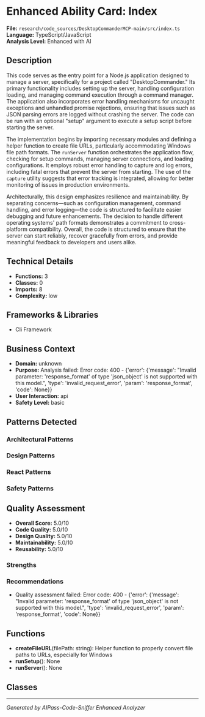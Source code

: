 # Enhanced Ability Card: Index

**File:** `research/code_sources/DesktopCommanderMCP-main/src/index.ts`  
**Language:** TypeScript/JavaScript  
**Analysis Level:** Enhanced with AI

## Description

This code serves as the entry point for a Node.js application designed to manage a server, specifically for a project called "DesktopCommander." Its primary functionality includes setting up the server, handling configuration loading, and managing command execution through a command manager. The application also incorporates error handling mechanisms for uncaught exceptions and unhandled promise rejections, ensuring that issues such as JSON parsing errors are logged without crashing the server. The code can be run with an optional "setup" argument to execute a setup script before starting the server.

The implementation begins by importing necessary modules and defining a helper function to create file URLs, particularly accommodating Windows file path formats. The `runServer` function orchestrates the application flow, checking for setup commands, managing server connections, and loading configurations. It employs robust error handling to capture and log errors, including fatal errors that prevent the server from starting. The use of the `capture` utility suggests that error tracking is integrated, allowing for better monitoring of issues in production environments.

Architecturally, this design emphasizes resilience and maintainability. By separating concerns—such as configuration management, command handling, and error logging—the code is structured to facilitate easier debugging and future enhancements. The decision to handle different operating systems' path formats demonstrates a commitment to cross-platform compatibility. Overall, the code is structured to ensure that the server can start reliably, recover gracefully from errors, and provide meaningful feedback to developers and users alike.

## Technical Details

- **Functions:** 3
- **Classes:** 0
- **Imports:** 8
- **Complexity:** low


## Frameworks & Libraries

- Cli Framework



## Business Context

- **Domain:** unknown
- **Purpose:** Analysis failed: Error code: 400 - {'error': {'message': "Invalid parameter: 'response_format' of type 'json_object' is not supported with this model.", 'type': 'invalid_request_error', 'param': 'response_format', 'code': None}}
- **User Interaction:** api
- **Safety Level:** basic



## Patterns Detected

### Architectural Patterns


### Design Patterns


### React Patterns


### Safety Patterns




## Quality Assessment

- **Overall Score:** 5.0/10
- **Code Quality:** 5.0/10
- **Design Quality:** 5.0/10
- **Maintainability:** 5.0/10
- **Reusability:** 5.0/10

### Strengths


### Recommendations
- Quality assessment failed: Error code: 400 - {'error': {'message': "Invalid parameter: 'response_format' of type 'json_object' is not supported with this model.", 'type': 'invalid_request_error', 'param': 'response_format', 'code': None}}


## Functions

- **createFileURL**(filePath: string): Helper function to properly convert file paths to URLs, especially for Windows
- **runSetup**(): None
- **runServer**(): None

## Classes



---
*Generated by AIPass-Code-Sniffer Enhanced Analyzer*
